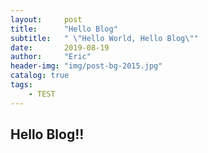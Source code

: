 ```yaml
---
layout:     post
title:      "Hello Blog"
subtitle:   " \"Hello World, Hello Blog\""
date:       2019-08-19
author:     "Eric"
header-img: "img/post-bg-2015.jpg"
catalog: true
tags:
    - TEST
---
```


## Hello Blog!!



